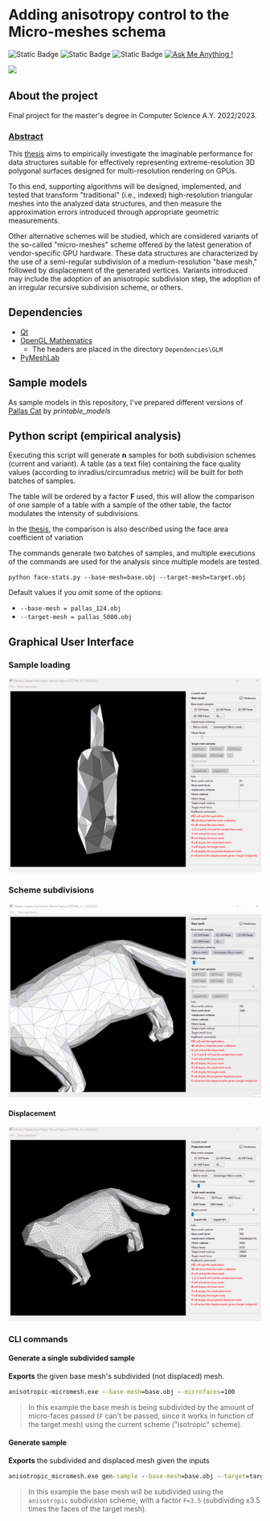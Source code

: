# Adding anisotropy control to the Micro-meshes schema
![Static Badge](https://img.shields.io/badge/build-passing-green)
![Static Badge](https://img.shields.io/badge/license-MIT-yellowgreen)
![Static Badge](https://img.shields.io/badge/language-C%2B%2B-brightgreen)
[![Ask Me Anything !](https://img.shields.io/badge/Ask%20me-anything-1abc9c.svg)](mailto:pagliuca.manuel@gmail.com)

![](imgs/dragon_render.png)

## About the project
Final project for the master's degree in Computer Science A.Y. 2022/2023.

### [Abstract](https://manuelpagliuca.github.io/uploads/Abstract_Master_s_Thesis__en_.pdf)
This [thesis](https://manuelpagliuca.github.io/uploads/MANUEL_PAGLIUCA_ANISOTROPIC_MM_Master_s_Thesis__Integral_.pdf) aims to empirically investigate the imaginable performance for data structures suitable for effectively representing extreme-resolution 3D polygonal surfaces designed for multi-resolution rendering on GPUs.

To this end, supporting algorithms will be designed, implemented, and tested that transform "traditional" (i.e., indexed) high-resolution triangular meshes into the analyzed data structures, and then measure the approximation errors introduced through appropriate geometric measurements.

Other alternative schemes will be studied, which are considered variants of the so-called "micro-meshes" scheme offered by the latest generation of vendor-specific GPU hardware. These data structures are characterized by the use of a semi-regular subdivision of a medium-resolution "base mesh," followed by displacement of the generated vertices. Variants introduced may include the adoption of an anisotropic subdivision step, the adoption of an irregular recursive subdivision scheme, or others.

## Dependencies
* [Qt](https://www.qt.io/)
* [OpenGL Mathematics](https://glm.g-truc.net/0.9.9/index.html)
  * The headers are placed in the directory `Dependencies\GLM`
* [PyMeshLab](https://pymeshlab.readthedocs.io/en/latest/installation.html)

## Sample models
As sample models in this repository, I've prepared different versions of [Pallas Cat](https://free3d.com/3d-model/pallas-cat-v1--576987.html) by *printable_models*

## Python script (empirical analysis)
Executing this script will generate **n** samples for both subdivision schemes (current and variant). A table (as a text file) containing the face quality values (according to inradius/circumradius metric) will be built for both batches of samples.

The table will be ordered by a factor **F** used, this will allow the comparison of one sample of a table with a sample of the other table, the factor modulates the intensity of subdivisions.

In the [thesis](https://manuelpagliuca.github.io/uploads/MANUEL_PAGLIUCA_ANISOTROPIC_MM_Master_s_Thesis__Integral_.pdf), the comparison is also described using the face area coefficient of variation

The commands generate two batches of samples, and multiple executions of the commands are used for the analysis since multiple models are tested.
```batch
python face-stats.py --base-mesh=base.obj --target-mesh=target.obj
```
Default values if you *omit* some of the options:
* `--base-mesh = pallas_124.obj`
* `--target-mesh = pallas_5000.obj`

## Graphical User Interface

### Sample loading
![](imgs/sample_loading.gif)
### Scheme subdivisions
![](imgs/subdivisions.gif)
#### Displacement
![](imgs/displacement.gif)

### CLI commands

#### Generate a single subdivided sample
**Exports** the given base mesh's subdivided (not displaced) mesh.

```cmd
anisotropic-micromesh.exe --base-mesh=base.obj --microfaces=100
```
> In this example the base mesh is being subdivided by the amount of micro-faces passed (`F` can't be passed, since it works in function of the target mesh) using the current scheme ("isotropic" scheme).

#### Generate sample
**Exports** the subdivided and displaced mesh given the inputs

```cmd
anisotropic_micromesh.exe gen-sample --base-mesh=base.obj --target=target.obj --scheme=aniso --factor=3.5
```
> In this example the base mesh will be subdivided using the `anisotropic` subdivision scheme, with a factor `F=3.5` (subdividing x3.5 times the faces of the target mesh).
